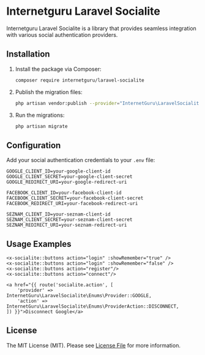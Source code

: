 # Internetguru Laravel Socialite

Internetguru Laravel Socialite is a library that provides seamless integration with various social authentication providers.

## Installation

1. Install the package via Composer:

    ```sh
    composer require internetguru/laravel-socialite
    ```

2. Publish the migration files:

    ```sh
    php artisan vendor:publish --provider="InternetGuru\LaravelSocialite\SocialiteServiceProvider" --tag="migrations"
    ```

3. Run the migrations:

    ```sh
    php artisan migrate
    ```

## Configuration

Add your social authentication credentials to your `.env` file:

```env
GOOGLE_CLIENT_ID=your-google-client-id
GOOGLE_CLIENT_SECRET=your-google-client-secret
GOOGLE_REDIRECT_URI=your-google-redirect-uri

FACEBOOK_CLIENT_ID=your-facebook-client-id
FACEBOOK_CLIENT_SECRET=your-facebook-client-secret
FACEBOOK_REDIRECT_URI=your-facebook-redirect-uri

SEZNAM_CLIENT_ID=your-seznam-client-id
SEZNAM_CLIENT_SECRET=your-seznam-client-secret
SEZNAM_REDIRECT_URI=your-seznam-redirect-uri
```

## Usage Examples

```blade
<x-socialite::buttons action="login" :showRemember="true" />
<x-socialite::buttons action="login" :showRemember="false" />
<x-socialite::buttons action="register"/>
<x-socialite::buttons action="connect"/>

<a href="{{ route('socialite.action', [
    'provider' => InternetGuru\LaravelSocialite\Enums\Provider::GOOGLE,
    'action' => InternetGuru\LaravelSocialite\Enums\ProviderAction::DISCONNECT,
]) }}">Disconnect Google</a>
```

## License

The MIT License (MIT). Please see [License File](LICENSE.md) for more information.
